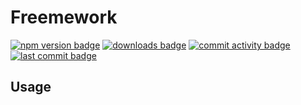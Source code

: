 # Freemework
[![npm version badge](https://img.shields.io/npm/v/@freemework/common.svg)](https://www.npmjs.com/package/@freemework/common)
[![downloads badge](https://img.shields.io/npm/dm/@freemework/common.svg)](https://www.npmjs.org/package/@freemework/common)
[![commit activity badge](https://img.shields.io/github/commit-activity/m/freemework/common)](https://github.com/freemework/common/pulse)
[![last commit badge](https://img.shields.io/github/last-commit/freemework/common)](https://github.com/freemework/common/graphs/commit-activity)

## Usage
